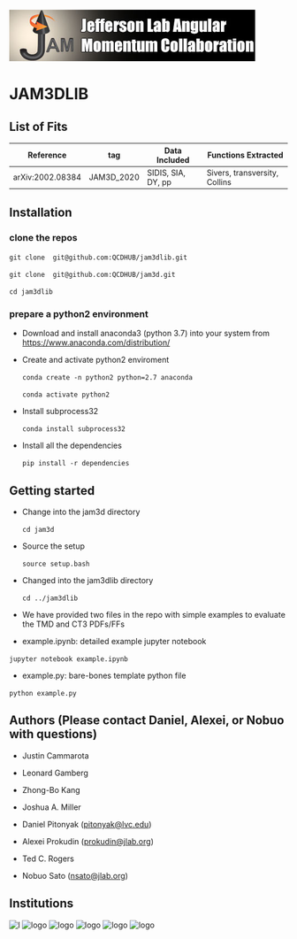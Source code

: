 ![jamlogo](logos/jam.jpg)

# JAM3DLIB

## List of Fits

|Reference        |   tag    |   Data Included  |   Functions Extracted       |
|-----------------|----------|------------------|-----------------------------|
|arXiv:2002.08384 |JAM3D_2020|SIDIS, SIA, DY, pp|Sivers, transversity, Collins|


## Installation

### clone the repos

 ```git clone  git@github.com:QCDHUB/jam3dlib.git```

 ```git clone  git@github.com:QCDHUB/jam3d.git```

 ```cd jam3dlib```

### prepare a python2 environment 

- Download and install anaconda3 (python 3.7) into your system from https://www.anaconda.com/distribution/

- Create and activate python2 enviroment

  ```conda create -n python2 python=2.7 anaconda```
  
  ```conda activate python2```

- Install subprocess32

  ```conda install subprocess32```

- Install all the dependencies

  ```pip install -r dependencies```


## Getting started

- Change into the jam3d directory 

  ```cd jam3d```

- Source the setup

  ```source setup.bash```

- Changed into the jam3dlib directory

  ```cd ../jam3dlib```

- We have provided two files in the repo with simple
examples to evaluate the TMD and CT3 PDFs/FFs

- example.ipynb: detailed example jupyter notebook

```jupyter notebook example.ipynb```

- example.py: bare-bones template python file

```python example.py```



## Authors (Please contact Daniel, Alexei, or Nobuo with questions)

- Justin Cammarota

- Leonard Gamberg

- Zhong-Bo Kang

- Joshua A. Miller

- Daniel Pitonyak (pitonyak@lvc.edu)

- Alexei Prokudin (prokudin@jlab.org)

- Ted C. Rogers

- Nobuo Sato (nsato@jlab.org)



## Institutions

![l](logos/LVC.jpeg)
![logo](logos/PSU_BKO_RGB_2C.png)
![logo](logos/odu.png)
![logo](logos/JLab_logo_white1.jpg)
![logo](logos/NSF_4-Color_bitmap_Logo.png)
![logo](logos/RGB_Color-Seal_Green-Mark_SC_Horizontal.png)
